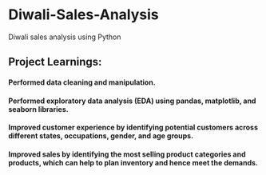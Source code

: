 # Diwali-Sales-Analysis
Diwali sales analysis using Python



## Project Learnings:

#### Performed data cleaning and manipulation.

#### Performed exploratory data analysis (EDA) using pandas, matplotlib, and seaborn libraries.

#### Improved customer experience by identifying potential customers across different states, occupations, gender, and age groups.

#### Improved sales by identifying the most selling product categories and products, which can help to plan inventory and hence meet the demands.
